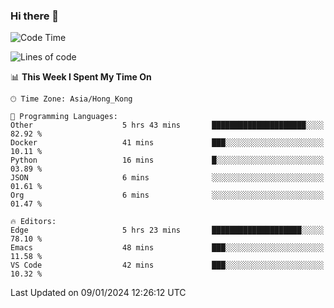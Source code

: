 ### Hi there 👋

<!--
**nicehiro/nicehiro** is a ✨ _special_ ✨ repository because its `README.md` (this file) appears on your GitHub profile.

Here are some ideas to get you started:

- 🔭 I’m currently working on ...
- 🌱 I’m currently learning ...
- 👯 I’m looking to collaborate on ...
- 🤔 I’m looking for help with ...
- 💬 Ask me about ...
- 📫 How to reach me: ...
- 😄 Pronouns: ...
- ⚡ Fun fact: ...
-->

<!--START_SECTION:waka-->
![Code Time](http://img.shields.io/badge/Code%20Time-189%20hrs%2013%20mins-blue)

![Lines of code](https://img.shields.io/badge/From%20Hello%20World%20I%27ve%20Written-2.6%20million%20lines%20of%20code-blue)

📊 **This Week I Spent My Time On** 

```text
🕑︎ Time Zone: Asia/Hong_Kong

💬 Programming Languages: 
Other                    5 hrs 43 mins       █████████████████████░░░░   82.92 % 
Docker                   41 mins             ███░░░░░░░░░░░░░░░░░░░░░░   10.11 % 
Python                   16 mins             █░░░░░░░░░░░░░░░░░░░░░░░░   03.89 % 
JSON                     6 mins              ░░░░░░░░░░░░░░░░░░░░░░░░░   01.61 % 
Org                      6 mins              ░░░░░░░░░░░░░░░░░░░░░░░░░   01.47 % 

🔥 Editors: 
Edge                     5 hrs 23 mins       ████████████████████░░░░░   78.10 % 
Emacs                    48 mins             ███░░░░░░░░░░░░░░░░░░░░░░   11.58 % 
VS Code                  42 mins             ███░░░░░░░░░░░░░░░░░░░░░░   10.32 % 
```


 Last Updated on 09/01/2024 12:26:12 UTC
<!--END_SECTION:waka-->
